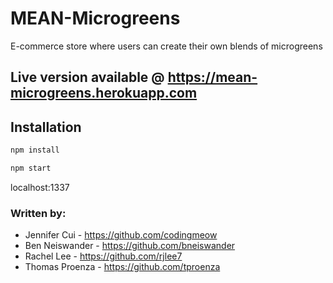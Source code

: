 # MEAN-Microgreens
E-commerce store where users can create their own blends of microgreens

## Live version available @ https://mean-microgreens.herokuapp.com

## Installation

```bash
npm install
```
```bash
npm start
```
localhost:1337

### Written by:
+ Jennifer Cui - https://github.com/codingmeow
+ Ben Neiswander - https://github.com/bneiswander
+ Rachel Lee - https://github.com/rjlee7
+ Thomas Proenza - https://github.com/tproenza